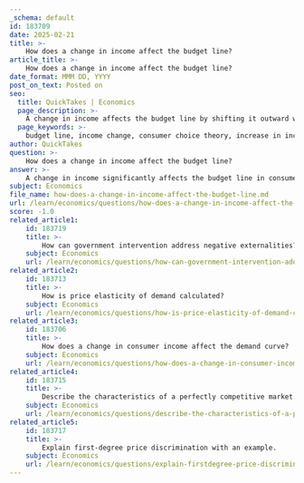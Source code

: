 ```yaml
---
_schema: default
id: 183709
date: 2025-02-21
title: >-
    How does a change in income affect the budget line?
article_title: >-
    How does a change in income affect the budget line?
date_format: MMM DD, YYYY
post_on_text: Posted on
seo:
  title: QuickTakes | Economics
  page_description: >-
    A change in income affects the budget line by shifting it outward with an increase in income and inward with a decrease, illustrating its impact on consumer purchasing power and choices.
  page_keywords: >-
    budget line, income change, consumer choice theory, increase in income, decrease in income, outward shift, inward shift, purchasing power, consumption choices, relative prices
author: QuickTakes
question: >-
    How does a change in income affect the budget line?
answer: >-
    A change in income significantly affects the budget line in consumer choice theory. The budget line represents all possible combinations of two goods that a consumer can purchase given their income and the prices of those goods.\n\n1. **Increase in Income**: When a consumer's income increases, the budget line shifts outward (to the right) without changing its slope. This outward shift indicates that the consumer can now afford more combinations of the two goods. For example, if a consumer's income rises from $50 to $70 while the prices of the goods remain constant, the new budget line will allow for a greater quantity of both goods to be purchased.\n\n2. **Decrease in Income**: Conversely, if the consumer's income decreases, the budget line shifts inward (to the left). This inward shift signifies that the consumer can afford fewer combinations of the two goods. For instance, if the income drops from $50 to $30, the budget line will reflect a reduced capacity to purchase the same quantities of goods as before.\n\n3. **Parallel Shift**: It is important to note that the slope of the budget line, which is determined by the relative prices of the two goods, remains unchanged when only income changes. Thus, the budget line shifts parallelly, maintaining the same angle but moving to a new position based on the new income level.\n\nIn summary, a change in income results in a parallel shift of the budget line: an increase in income shifts it outward, while a decrease shifts it inward, allowing consumers to adjust their consumption choices accordingly. This dynamic illustrates how income levels directly influence consumer purchasing power and the range of feasible consumption options.
subject: Economics
file_name: how-does-a-change-in-income-affect-the-budget-line.md
url: /learn/economics/questions/how-does-a-change-in-income-affect-the-budget-line
score: -1.0
related_article1:
    id: 183719
    title: >-
        How can government intervention address negative externalities?
    subject: Economics
    url: /learn/economics/questions/how-can-government-intervention-address-negative-externalities
related_article2:
    id: 183713
    title: >-
        How is price elasticity of demand calculated?
    subject: Economics
    url: /learn/economics/questions/how-is-price-elasticity-of-demand-calculated
related_article3:
    id: 183706
    title: >-
        How does a change in consumer income affect the demand curve?
    subject: Economics
    url: /learn/economics/questions/how-does-a-change-in-consumer-income-affect-the-demand-curve
related_article4:
    id: 183715
    title: >-
        Describe the characteristics of a perfectly competitive market.
    subject: Economics
    url: /learn/economics/questions/describe-the-characteristics-of-a-perfectly-competitive-market
related_article5:
    id: 183717
    title: >-
        Explain first-degree price discrimination with an example.
    subject: Economics
    url: /learn/economics/questions/explain-firstdegree-price-discrimination-with-an-example
---
```


&nbsp;